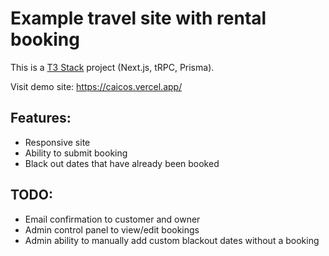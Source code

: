 # Example travel site with rental booking

This is a [T3 Stack](https://create.t3.gg/) project (Next.js, tRPC, Prisma).

Visit demo site: https://caicos.vercel.app/

## Features:
 - Responsive site
 - Ability to submit booking
 - Black out dates that have already been booked
 
 ## TODO:
  - Email confirmation to customer and owner
  - Admin control panel to view/edit bookings
  - Admin ability to manually add custom blackout dates without a booking
